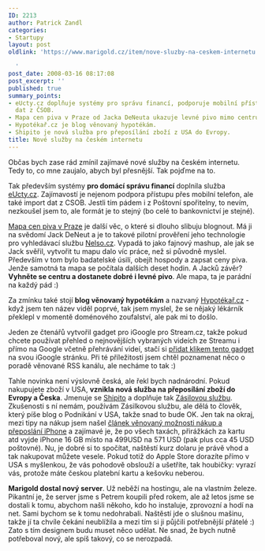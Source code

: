```yaml
---
ID: 2213
author: Patrick Zandl
categories:
- Startupy
layout: post
oldlink: 'https://www.marigold.cz/item/nove-sluzby-na-ceskem-internetu

  '
post_date: 2008-03-16 08:17:08
post_excerpt: ''
published: true
summary_points:
- eUcty.cz doplňuje systémy pro správu financí, podporuje mobilní přístup a import
  dat z ČSOB.
- Mapa cen piva v Praze od Jacka DeNeuta ukazuje levné pivo mimo centrum.
- Hypotékař.cz je blog věnovaný hypotékám.
- Shipito je nová služba pro přeposílání zboží z USA do Evropy.
title: Nové služby na českém internetu
---
```


Občas bych zase rád zmínil zajímavé nové služby na českém internetu. Tedy to, co mne zaujalo, abych byl přesnější. Tak pojďme na to. 

Tak především systémy <strong>pro domácí správu financí</strong> doplnila služba <a href="http://www.eucty.cz">eUcty.cz</a>. Zajímavostí je nejenom podpora přístupu přes mobilní telefon, ale také import dat z CSOB. Jestli tím pádem i z Poštovní spořitelny, to nevím, nezkoušel jsem to, ale formát je to stejný (bo celé to bankovnictví je stejné).

<a href="http://www.nelso.cz/mapa-cen-piva-v-praze/">Mapa cen piva v Praze</a> je další věc, o které si dlouho slibuju blognout. Má ji na svědomí Jack DeNeut a je to takové pilotní prověření jeho technologie pro vyhledávací službu <a href="http://www.nelso.cz/">Nelso.cz</a>. Vypadá to jako fajnový mashup, ale jak se Jack svěřil, vytvořit tu mapu dalo víc práce, než si původně myslel. Především v tom bylo badatelské úsilí, obejít hospody a zapsat ceny piva. Jenže samotná ta mapa se počítala dalších deset hodin. A Jacků závěr? <strong>Vyhněte se centru a dostanete dobré i levné pivo</strong>. Ale mapa, ta je parádní na každý pád :)

Za zmínku také stojí <strong>blog věnovaný hypotékám</strong> a nazvaný <a href="http://www.hypotekar.cz/">Hypotékař.cz</a> - když jsem ten název viděl poprvé, tak jsem myslel, že se nějaký lékárník překlepl v momentě doménového zoufalství, ale pak mi to došlo. 

Jeden ze čtenářů vytvořil gadget pro iGoogle pro Stream.cz, takže pokud chcete používat přehled o nejnovějších vybraných videích ze Streamu i přímo na Google včetně přehrávání videí, stačí si <a href="http://www.google.com/ig/directory?url=http://www.bolehlav.cz/google/stream.xml">přidat klikem tento gadget</a> na svou iGoogle stránku. Při té příležitosti jsem chtěl poznamenat něco o poradě věnované RSS kanálu, ale necháme to tak :)

Tahle novinka není výslovně česká, ale řekl bych nadnárodní. Pokud nakupujete zboží v USA, <strong>vznikla nová služba na přeposílání zboží do Evropy a Česka</strong>. Jmenuje se <a href="http://www.shipito.com/">Shipito</a> a doplňuje tak <a href="http://www.zasilkovasluzba.com">Zásilovou službu</a>. Zkušenosti s ní nemám, používám Zásilkovou službu, ale dělá to člověk, který píše blog o Podnikání v USA, takže snad to bude OK. Jen tak na okraj, mezi tipy na nákup jsem našel <a href="http://www.shipito.com/iphone">článek věnovaný možnosti nákup a přeposlání iPhone</a> a zajímavé je, že po všech taxách, přirážkách za kartu atd vyjde iPhone 16 GB místo na 499USD na 571 USD (pak plus cca 45 USD poštovné).  Nu, je dobré si to spočítat, naštěstí kurz dolaru je právě vhod a tak nakupovat můžete vesele. Pokud totiž do Apple Store dorazíte přímo v USA s myšlenkou, že vás pohodově obslouží a ušetříte, tak houbičky: vyrazí vás, protože máte českou platební kartu a kešovku neberou. 

<strong>Marigold dostal nový server</strong>. Už neběží na hostingu, ale na vlastním železe. Pikantní je, že server jsme s Petrem koupili před rokem, ale až letos jsme se dostali k tomu, abychom našli někoho, kdo ho instaluje, zprovozní a hodí na net. Sami bychom se k tomu nedohrabali. Naštěstí jde o slušnou mašinu, takže jí ta chvíle čekání neublížila a mezi tím si ji půjčili potřebnější přátelé :) Zato s tím designem budu muset něco udělat. Ne snad, že bych nutně potřeboval nový, ale spíš takový, co se nerozpadá.